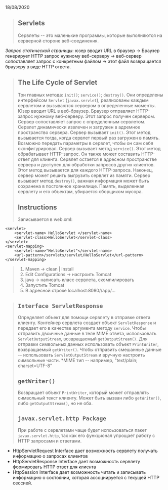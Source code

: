 18/08/2020
>## Servlets
>Сервлеты -- это маленькие программы, которые выполняются на серверной стороне веб-соединения. 
>
*Запрос статической страницы*: юзер вводит URL в браузер -> Браузер генерирует HTTP запрос нужному веб-серверу -> веб-сервер сопоставляет запрос с конкретным файлом -> этот файл возвращается браузеру в виде HTTP ответа. 
>## The Life Cycle of Servlet
>Три главных метода: `init()`; `service()`; `destroy()`. Они определены интерфейсом `Servlet` (`javax.servlet`), реализованы каждым сервлетом и вызываются сервером в определенные моменты. 
>Юзер вводит URL в веб-браузер. Браузер отправляет HTTP-запрос нужному веб-серверу. 
>Этот запрос получен сервером. Сервер сопоставляет запрос с определенным сервлетом. Сервлет динамически извлечен и загружен в адремное пространство сервера. 
>Сервер вызывает `init()`. Этот метод вызывается тогда, когда сервлет первый раз загружен в память. Возможно передать параметры в сервлет, чтобы он сам себя сконфигурировал. 
>Сервер вызывает метод `service()`. Этот метод обрабатывает HTTP-запрос. Он также может составить HTTP-ответ для клиента. Сервлет остается в адресном пространстве сервера и доступен для обработки запросов других клиентов. Этот метод вызывается для каждого HTTP-запроса.
>Наконец, сервер может решить выгрузить сервлет из памяти. Сервер вызывает метод `destroy()`, важная информация может быть сохранена в постоянное хранилище. Память, выделенная сервлету и его объектам, убирается сборщиком мусора.
>## Instructions
>Записывается в web.xml:

    <servlet>
	    <servlet-name> HelloServlet </servlet-name>
	    <servlet-class>HelloServlet</servlet-class> 
	</servlet> 
	<servlet-mapping> 
		<servlet-name>"HelloServlet"</servlet-name> 
		<url-pattern>/servlets/servlet/HelloServlet</url-pattern> 
	</servlet-mapping>
> 1. Maven -> clean | install
> 2. Edit Configurations -> настроить Tomcat
>3. java -> написать класс сервлета, скомпилировать
>4. Запустить Tomcat
>5. В адресной строке localhost:8080//app/...

>## `Interface ServletResponse`
>Определяет объект для помощи сервлету в отправке ответа клиенту. Контейнер сервлета создает объект `ServletResponse` и передает его в качестве аргумента методу `service`. Чтобы отправить двоичные данные в теле MIME ответа, использовать `ServletOutputStream`, возвращаемый `getOutputStream()`. Для отправки символьных данных использовать объект `PrintWriter`, возвращаемый `getWriter()`. Чтобы отправить смешанные данные -- использовать `ServletOutputStream` и вручную настроить символьные части.
>*MIME тип -- например, "text/plain; charset=UTF-8"
>## `getWriter()`
>Возвращает объект `PrintWriter`, который может отправлять символьный текст клиенту. Может быть вызван либо `getWriter()`, либо `getOutputStream()`, но не оба.
>## `javax.servlet.http Package`
>При работе с сервлетами чаще будет испоьзоваться пакет `javax.servlet.http`, так как его функционал упрощает работу с HTTP запросами и ответами.
>

 - HttpServletRequest Interface дает возможность сервлету получать информацию о запросах клиентов
 - HttpServletResponse Interface дает возможность сервлету формировать HTTP ответ для клиента
 - HttpSession Interface дает возможность читать и записывать информацию о состоянии, которая ассоциируется с текущей HTTP сессией. 
<!--stackedit_data:
eyJoaXN0b3J5IjpbMjM3MDYxMzI0LDEzNjU4ODk1MjUsMTc3MD
I2NTIxNCwtMTI4Nzk3NzExMl19
-->